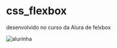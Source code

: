 # css_flexbox
desenvolvido no curso da Alura de felxbox




![alurinha](https://imgur.com/w081Mzh)






